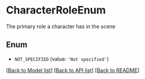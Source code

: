 # CharacterRoleEnum

The primary role a character has in the scene

## Enum

* `NOT_SPECIFIED` (value: `'Not specified'`)

[[Back to Model list]](../README.md#documentation-for-models) [[Back to API list]](../README.md#documentation-for-api-endpoints) [[Back to README]](../README.md)


